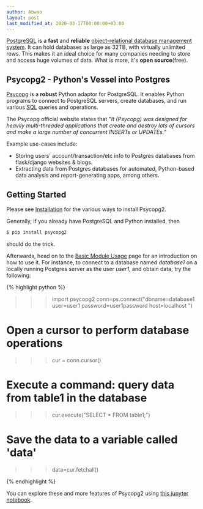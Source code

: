 ```yaml
---
author: Abwao
layout: post
last_modified_at: 2020-03-17T00:00:00+03:00
---
```

[PostgreSQL](https://www.postgresql.org) is a **fast** and **reliable** [object-relational database management system](https://database.guide/what-is-an-ordbms). It can hold databases as large as 32TB, with virtually unlimited rows. This makes it an ideal choice for many companies needing to store and access huge volumes of data. What is more, it's **open source**(free).

## Psycopg2 - Python's Vessel into Postgres
[Psycopg](http://initd.org/psycopg/docs) is a **robust** Python adaptor for PostgreSQL. It enables Python programs to connect to PostgreSQL servers, create databases, and run various [SQL](http://www.sqlcourse.com/intro.html) queries and operations. 

The Psycopg official website states that "_It (Psycopg) was designed for heavily multi-threaded applications that create and destroy lots of cursors and make a large number of concurrent INSERTs or UPDATEs._"

Example use-cases include:
- Storing users' account/transaction/etc info to Postgres databases from flask/django websites & blogs.
- Extracting data from Postgres databases for automated, Python-based data analysis and report-generating apps, among others.

## Getting Started
Please see [Installation](https://www.psycopg.org/docs/install.html) for the various ways to install Psycopg2. 

Generally, if you already have PostgreSQL and Python installed, then
``` bash
$ pip install psycopg2
```
should do the trick.

Afterwards, head on to the [Basic Module Usage](https://www.psycopg.org/docs/usage.html) page for an introduction on how to use it. For instance, to connect to a database named _database1_ on a locally running Postgres server as the user _user1_, and obtain data; try the following:

{% highlight python %}

>>> import psycopg2
>>> conn=ps.connect("dbname=database1 user=user1 password=user1password host=localhost ")

# Open a cursor to perform database operations
>>> cur = conn.cursor()

# Execute a command: query data from table1 in the database 
>>> cur.execute("SELECT * FROM table1;")

# Save the data to a variable called 'data'
>>> data=cur.fetchall()

{% endhighlight %} 

You can explore these and more features of Psycopg2 using [this jupyter notebook](https://github.com/Tim-Abwao/Psycopg2-Basics/blob/master/PostgreSQL%20Basics%20with%20Psycopg2.ipynb).
